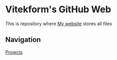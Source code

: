 # Vitekform's GitHub Web
This is repository where [My website](https://vitekform.github.io/) stores all files

## Navigation
[Projects](https://vitekform.github.io/projects/)